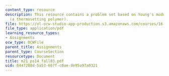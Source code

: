 ```yaml
---
content_type: resource
description: This resource contains a problem set based on Young's modulus for epoxy
  (a thermosetting polymer).
file: https://ol-ocw-studio-app-production.s3.amazonaws.com/courses/16-01-unified-engineering-i-ii-iii-iv-fall-2005-spring-2006/8447288d5a53667fc0aede95a97a0321_m21_ps14_fall03.pdf
file_type: application/pdf
learning_resource_types:
- Assignments
ocw_type: OCWFile
parent_title: Assignments
parent_type: CourseSection
resourcetype: Document
title: m21_ps14_fall03.pdf
uid: 8447288d-5a53-667f-c0ae-de95a97a0321
---
```

